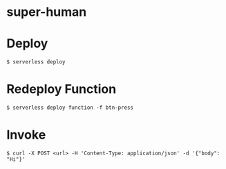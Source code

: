 # super-human

# Deploy

```shell
$ serverless deploy
```

# Redeploy Function

```
$ serverless deploy function -f btn-press
```

# Invoke

```shell
$ curl -X POST <url> -H 'Content-Type: application/json' -d '{"body": "Hi"}'
```
